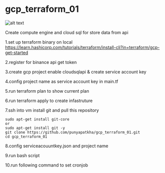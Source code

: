 # gcp_terraform_01
![alt text](https://github.com/punyapatkha/gcp_terraform_01/blob/main/bi_req_script-Page-3.jpg)


Create compute engine and cloud sql for store data from api


1.set up terraform binary on local https://learn.hashicorp.com/tutorials/terraform/install-cli?in=terraform/gcp-get-started

2.register for binance api get token

3.create gcp project enable cloudsqlapi & create service account key

4.config project name as service account key in main.tf

5.run terraform plan to show current plan

6.run terraform apply to create infastruture 

7.ssh into vm install git and pull this repository


    sudo apt-get install git-core 
    or
    sudo apt-get install git -y
    git clone https://github.com/punyapatkha/gcp_terraform_01.git
    cd gcp_terraform_01

8.config serviceacouuntkey.json and project name

9.run bash script 

10.run following command to set cronjob
